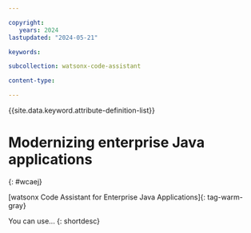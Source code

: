 ```yaml
---

copyright:
   years: 2024
lastupdated: "2024-05-21"

keywords: 

subcollection: watsonx-code-assistant

content-type:

---
```


{{site.data.keyword.attribute-definition-list}}

# Modernizing enterprise Java applications
{: #wcaej}

[watsonx Code Assistant for Enterprise Java Applications]{: tag-warm-gray}

You can use...
{: shortdesc}

